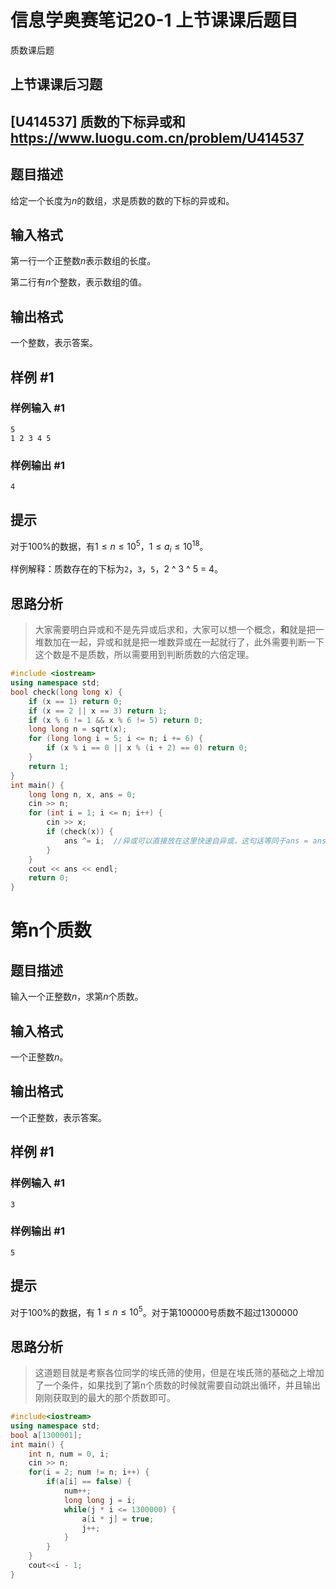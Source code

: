 # 信息学奥赛笔记20-1 上节课课后题目

质数课后题



## 上节课课后习题

## [U414537] 质数的下标异或和 https://www.luogu.com.cn/problem/U414537

## 题目描述

给定一个长度为$n$的数组，求是质数的数的下标的异或和。

## 输入格式

第一行一个正整数$n$表示数组的长度。

第二行有$n$个整数，表示数组的值。

## 输出格式

一个整数，表示答案。

## 样例 #1

### 样例输入 #1

```
5
1 2 3 4 5
```

### 样例输出 #1

```
4
```

## 提示

对于$100\%$的数据，有$1 \leq n \leq 10^5， 1 \leq a_i \leq 10^{18}$。

样例解释：质数存在的下标为`2`，`3`，`5`，2 ^ 3 ^ 5 = 4。



## 思路分析

> 大家需要明白异或和不是先异或后求和，大家可以想一个概念，**和**就是把一堆数加在一起，异或和就是把一堆数异或在一起就行了，此外需要判断一下这个数是不是质数，所以需要用到判断质数的六倍定理。

```cpp
#include <iostream>
using namespace std;
bool check(long long x) {
	if (x == 1) return 0;
	if (x == 2 || x == 3) return 1;
	if (x % 6 != 1 && x % 6 != 5) return 0;
	long long n = sqrt(x);
	for (long long i = 5; i <= n; i += 6) {
		if (x % i == 0 || x % (i + 2) == 0) return 0;
	}
	return 1;
}
int main() {
	long long n, x, ans = 0;
	cin >> n;
	for (int i = 1; i <= n; i++) {
		cin >> x;
		if (check(x)) {
            ans ^= i;  //异或可以直接放在这里快速自异或，这句话等同于ans = ans ^ i;
        }
	}
	cout << ans << endl;
	return 0;
}
```



# 第n个质数

## 题目描述

输入一个正整数$n$，求第$n$个质数。

## 输入格式

一个正整数$n$。

## 输出格式

一个正整数，表示答案。

## 样例 #1

### 样例输入 #1

```
3
```

### 样例输出 #1

```
5
```

## 提示

对于$100\%$的数据，有 $1 \leq n \leq 10^5$。对于第$100000$号质数不超过$1300000$

## 思路分析

> 这道题目就是考察各位同学的埃氏筛的使用，但是在埃氏筛的基础之上增加了一个条件，如果找到了第n个质数的时候就需要自动跳出循环，并且输出刚刚获取到的最大的那个质数即可。

```cpp
#include<iostream>
using namespace std;
bool a[1300001];
int main() {
	int n, num = 0, i;
	cin >> n;
	for(i = 2; num != n; i++) {
		if(a[i] == false) {
			num++;
			long long j = i;
			while(j * i <= 1300000) {
				a[i * j] = true;
				j++;
			}
		}
	}
	cout<<i - 1;
}
```

